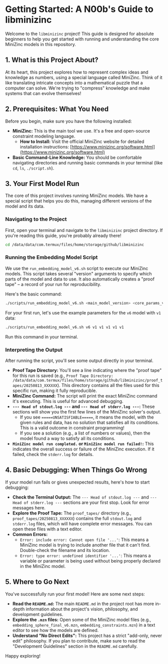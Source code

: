 # Getting Started: A N00b's Guide to libminizinc

Welcome to the `libminizinc` project! This guide is designed for absolute beginners to help you get started with running and understanding the core MiniZinc models in this repository.

## 1. What is this Project About?

At its heart, this project explores how to represent complex ideas and knowledge as numbers, using a special language called MiniZinc. Think of it like translating intricate concepts into a mathematical puzzle that a computer can solve. We're trying to "compress" knowledge and make systems that can evolve themselves!

## 2. Prerequisites: What You Need

Before you begin, make sure you have the following installed:

*   **MiniZinc:** This is the main tool we use. It's a free and open-source constraint modeling language.
    *   **How to Install:** Visit the official MiniZinc website for detailed installation instructions: [https://www.minizinc.org/software.html](https://www.minizinc.org/software.html)
*   **Basic Command-Line Knowledge:** You should be comfortable navigating directories and running basic commands in your terminal (like `cd`, `ls`, `./script.sh`).

## 3. Your First Model Run

The core of this project involves running MiniZinc models. We have a special script that helps you do this, managing different versions of the model and its data.

### Navigating to the Project

First, open your terminal and navigate to the `libminizinc` project directory. If you're reading this guide, you're probably already there!

```bash
cd /data/data/com.termux/files/home/storage/github/libminizinc
```

### Running the Embedding Model Script

We use the `run_embedding_model_v6.sh` script to execute our MiniZinc models. This script takes several "version" arguments to specify which parts of the model and data to use. It also automatically creates a "proof tape" – a record of your run for reproducibility.

Here's the basic command:

```bash
./scripts/run_embedding_model_v6.sh <main_model_version> <core_params_version> <kappa_params_version> <other_params_version> <relations_version> <vector_params_version>
```

For your first run, let's use the example parameters for the `v6` model with `v1` data:

```bash
./scripts/run_embedding_model_v6.sh v6 v1 v1 v1 v1 v1
```

Run this command in your terminal.

### Interpreting the Output

After running the script, you'll see some output directly in your terminal.

*   **Proof Tape Directory:** You'll see a line indicating where the "proof tape" for this run is saved (e.g., `Proof Tape Directory: /data/data/com.termux/files/home/storage/github/libminizinc/proof_tapes/20250813_XXXXXX`). This directory contains all the files used for this specific run, making it fully reproducible.
*   **MiniZinc Command:** The script will print the exact MiniZinc command it's executing. This is useful for advanced debugging.
*   **`--- Head of stdout.log ---` and `--- Head of stderr.log ---`:** These sections will show you the first few lines of the MiniZinc solver's output.
    *   If you see `=====UNSATISFIABLE=====`, it means the model, with the given rules and data, has no solution that satisfies all its conditions. This is a valid outcome in constraint programming!
    *   If you see a solution (e.g., a list of numbers or values), then the model found a way to satisfy all its conditions.
*   **`MiniZinc model run completed.` or `MiniZinc model run failed!`:** This indicates the overall success or failure of the MiniZinc execution. If it failed, check the `stderr.log` for details.

## 4. Basic Debugging: When Things Go Wrong

If your model run fails or gives unexpected results, here's how to start debugging:

*   **Check the Terminal Output:** The `--- Head of stdout.log ---` and `--- Head of stderr.log ---` sections are your first stop. Look for error messages here.
*   **Explore the Proof Tape:** The `proof_tapes/` directory (e.g., `proof_tapes/20250813_XXXXXX`) contains the full `stdout.log` and `stderr.log` files, which will have complete error messages. You can open these files with a text editor.
*   **Common Errors:**
    *   `Error: include error: Cannot open file '...'`: This means a MiniZinc model is trying to include another file that it can't find. Double-check the filename and its location.
    *   `Error: type error: undefined identifier '...'`: This means a variable or parameter is being used without being properly declared in the MiniZinc model.

## 5. Where to Go Next

You've successfully run your first model! Here are some next steps:

*   **Read the `README.md`:** The main `README.md` in the project root has more in-depth information about the project's vision, philosophy, and development guidelines.
*   **Explore the `.mzn` files:** Open some of the MiniZinc model files (e.g., `embedding_sphere_final_v6.mzn`, `embedding_constraints.mzn`) in a text editor to see how the models are defined.
*   **Understand "No Direct Edits":** This project has a strict "add-only, never edit" philosophy. If you plan to contribute, make sure to read the "Development Guidelines" section in the `README.md` carefully.

Happy exploring!
